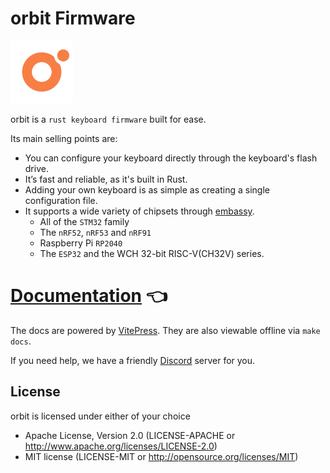 # orbit Firmware

<img src="https://github.com/orbit-firmware/orbit/blob/master/docs/public/logo.svg?raw=true" width="100" height="100">


orbit is a `rust keyboard firmware` built for ease.  
  
Its main selling points are:
  - You can configure your keyboard directly through the keyboard's flash drive.
  - It’s fast and reliable, as it's built in Rust.
  - Adding your own keyboard is as simple as creating a single configuration file.
  - It supports a wide variety of chipsets through [embassy](https://github.com/embassy-rs/embassy).
    - All of the `STM32` family
    - The `nRF52`, `nRF53` and `nRF91`
    - Raspberry Pi `RP2040`
    - The `ESP32` and the WCH 32-bit RISC-V(CH32V) series.

# [Documentation](https://orbit-firmware.github.io/orbit) 👈


The docs are powered by [VitePress](https://vitepress.dev/). They are also viewable offline via `make docs`.

If you need help, we have a friendly [Discord](https://discord.gg/SrESTtBKV5) server for you.

## License

orbit is licensed under either of your choice

- Apache License, Version 2.0 (LICENSE-APACHE or http://www.apache.org/licenses/LICENSE-2.0)
- MIT license (LICENSE-MIT or http://opensource.org/licenses/MIT)
